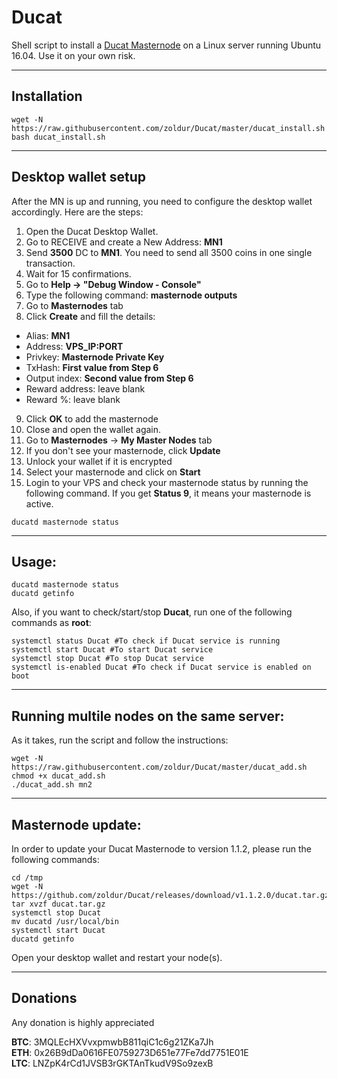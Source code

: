 # Ducat
Shell script to install a [Ducat Masternode](https://www.ducatcoin.io/) on a Linux server running Ubuntu 16.04. Use it on your own risk.
***

## Installation
```
wget -N https://raw.githubusercontent.com/zoldur/Ducat/master/ducat_install.sh
bash ducat_install.sh
```
***

## Desktop wallet setup

After the MN is up and running, you need to configure the desktop wallet accordingly. Here are the steps:
1. Open the Ducat Desktop Wallet.
2. Go to RECEIVE and create a New Address: **MN1**
3. Send **3500** DC to **MN1**. You need to send all 3500 coins in one single transaction.
4. Wait for 15 confirmations.
5. Go to **Help -> "Debug Window - Console"**
6. Type the following command: **masternode outputs**
7. Go to **Masternodes** tab
8. Click **Create** and fill the details:
* Alias: **MN1**
* Address: **VPS_IP:PORT**
* Privkey: **Masternode Private Key**
* TxHash: **First value from Step 6**
* Output index:  **Second value from Step 6**
* Reward address: leave blank
* Reward %: leave blank
9. Click **OK** to add the masternode
11. Close and open the wallet again.
12. Go to **Masternodes** -> **My Master Nodes** tab
13. If you don't see your masternode, click **Update**
14. Unlock your wallet if it is encrypted
15. Select your masternode and click on **Start**
16. Login to your VPS and check your masternode status by running the following command. If you get **Status 9**, it means your masternode is active.
```
ducatd masternode status
```
***

## Usage:
```
ducatd masternode status
ducatd getinfo
```
Also, if you want to check/start/stop **Ducat**, run one of the following commands as **root**:

```
systemctl status Ducat #To check if Ducat service is running
systemctl start Ducat #To start Ducat service
systemctl stop Ducat #To stop Ducat service
systemctl is-enabled Ducat #To check if Ducat service is enabled on boot
```
***

## Running multile nodes on the same server:

As it takes, run the script and follow the instructions:
```
wget -N https://raw.githubusercontent.com/zoldur/Ducat/master/ducat_add.sh
chmod +x ducat_add.sh
./ducat_add.sh mn2
```
***

## Masternode update:
In order to update your Ducat Masternode to version 1.1.2, please run the following commands:
```
cd /tmp
wget -N https://github.com/zoldur/Ducat/releases/download/v1.1.2.0/ducat.tar.gz
tar xvzf ducat.tar.gz
systemctl stop Ducat
mv ducatd /usr/local/bin
systemctl start Ducat
ducatd getinfo
```
Open your desktop wallet and restart your node(s).
***

## Donations

Any donation is highly appreciated

**BTC**: 3MQLEcHXVvxpmwbB811qiC1c6g21ZKa7Jh  
**ETH**: 0x26B9dDa0616FE0759273D651e77Fe7dd7751E01E  
**LTC**: LNZpK4rCd1JVSB3rGKTAnTkudV9So9zexB

